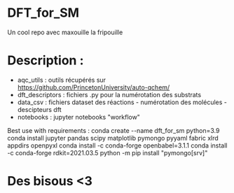 # DFT_for_SM

Un cool repo avec maxouille la fripouille

# Description :

- aqc_utils : outils récupérés sur https://github.com/PrincetonUniversity/auto-qchem/
- dft_descriptors : fichiers .py pour la numérotation des substrats
- data_csv : fichiers dataset des réactions - numérotation des molécules - descipteurs dft
- notebooks : jupyter notebooks "workflow"

Best use with requirements :
conda create --name dft_for_sm python=3.9
conda install jupyter pandas scipy matplotlib pymongo pyyaml fabric xlrd appdirs openpyxl
conda install -c conda-forge openbabel=3.1.1
conda install -c conda-forge rdkit=2021.03.5
python -m pip install "pymongo[srv]"

# Des bisous <3

